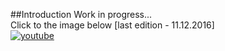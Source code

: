 ##Introduction
Work in progress... </br>
Click to the image below [last edition - 11.12.2016] <br/>
[![youtube](https://cloud.githubusercontent.com/assets/19840443/21080404/5fa0ab9e-bfae-11e6-904d-3c70b37e213a.png)](https://www.youtube.com/watch?v=_wrroLKbSG0&feature=youtu.be)
